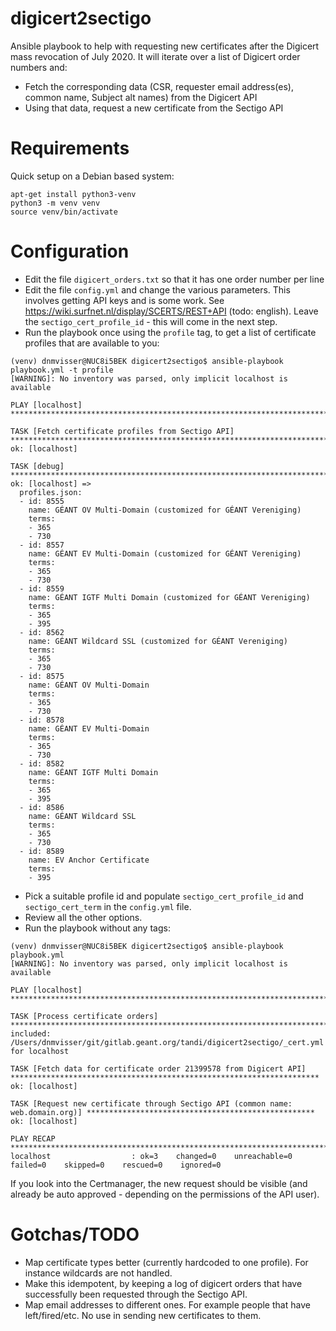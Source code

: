 # digicert2sectigo

Ansible playbook to help with requesting new certificates after the Digicert mass revocation of July 2020.
It will iterate over a list of Digicert order numbers and:

* Fetch the corresponding data (CSR, requester email address(es), common name,
  Subject alt names) from the Digicert API
* Using that data, request a new certificate from the Sectigo API

# Requirements

Quick setup on a Debian based system:

```
apt-get install python3-venv
python3 -m venv venv
source venv/bin/activate
```


# Configuration

* Edit the file `digicert_orders.txt` so that it has one order number per line
* Edit the file `config.yml` and change the various parameters. This involves
  getting API keys and is some work. See
https://wiki.surfnet.nl/display/SCERTS/REST+API (todo: english). Leave the
`sectigo_cert_profile_id` - this will come in the next step.
* Run the playbook once using the `profile` tag, to get a list of certificate
  profiles that are available to you:

```
(venv) dnmvisser@NUC8i5BEK digicert2sectigo$ ansible-playbook playbook.yml -t profile
[WARNING]: No inventory was parsed, only implicit localhost is available

PLAY [localhost] *****************************************************************************************************************************

TASK [Fetch certificate profiles from Sectigo API] *******************************************************************************************
ok: [localhost]

TASK [debug] *********************************************************************************************************************************
ok: [localhost] => 
  profiles.json:
  - id: 8555
    name: GÉANT OV Multi-Domain (customized for GÉANT Vereniging)
    terms:
    - 365
    - 730
  - id: 8557
    name: GÉANT EV Multi-Domain (customized for GÉANT Vereniging)
    terms:
    - 365
    - 730
  - id: 8559
    name: GÉANT IGTF Multi Domain (customized for GÉANT Vereniging)
    terms:
    - 365
    - 395
  - id: 8562
    name: GÉANT Wildcard SSL (customized for GÉANT Vereniging)
    terms:
    - 365
    - 730
  - id: 8575
    name: GÉANT OV Multi-Domain
    terms:
    - 365
    - 730
  - id: 8578
    name: GÉANT EV Multi-Domain
    terms:
    - 365
    - 730
  - id: 8582
    name: GÉANT IGTF Multi Domain
    terms:
    - 365
    - 395
  - id: 8586
    name: GÉANT Wildcard SSL
    terms:
    - 365
    - 730
  - id: 8589
    name: EV Anchor Certificate
    terms:
    - 395
```
* Pick a suitable profile id and populate `sectigo_cert_profile_id` and
`sectigo_cert_term` in the `config.yml` file.
* Review all the other options.
* Run the playbook without any tags:

```
(venv) dnmvisser@NUC8i5BEK digicert2sectigo$ ansible-playbook playbook.yml
[WARNING]: No inventory was parsed, only implicit localhost is available

PLAY [localhost] ***********************************************************************************************************************

TASK [Process certificate orders] ******************************************************************************************************
included: /Users/dnmvisser/git/gitlab.geant.org/tandi/digicert2sectigo/_cert.yml for localhost

TASK [Fetch data for certificate order 21399578 from Digicert API] *********************************************************************
ok: [localhost]

TASK [Request new certificate through Sectigo API (common name: web.domain.org)] ***************************************************
ok: [localhost]

PLAY RECAP *****************************************************************************************************************************
localhost                  : ok=3    changed=0    unreachable=0    failed=0    skipped=0    rescued=0    ignored=0   
```

If you look into the Certmanager, the new request should be visible (and already
be auto approved - depending on the permissions of the API user).


# Gotchas/TODO

* Map certificate types better (currently hardcoded to one profile). For
instance wildcards are not handled.
* Make this idempotent, by keeping a log of digicert orders that have
successfully been requested through the Sectigo API.
* Map email addresses to different ones. For example people that have
  left/fired/etc. No use in sending new certificates to them.
